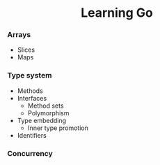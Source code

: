<h1 align="center">Learning Go</h1>

### Arrays

- Slices
- Maps

### Type system

- Methods
- Interfaces
  - Method sets
  - Polymorphism
- Type embedding
  - Inner type promotion
- Identifiers

### Concurrency
